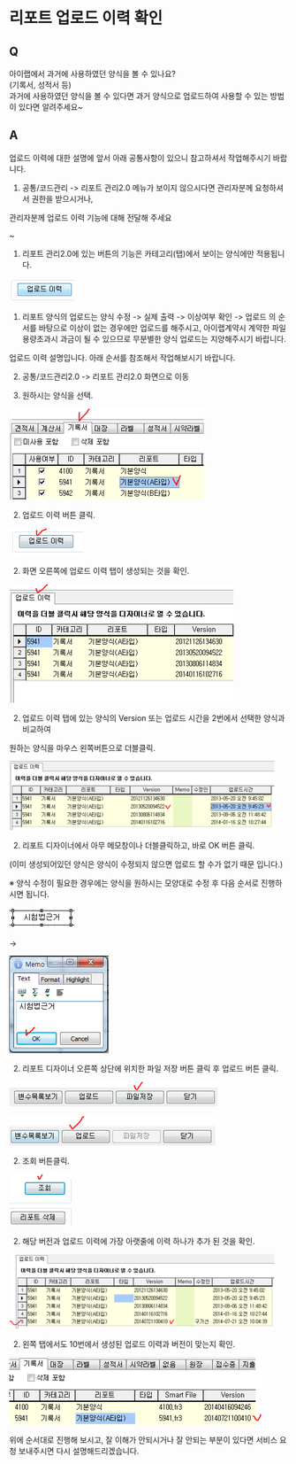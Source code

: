 # 리포트 업로드 이력 확인

## Q

아이랩에서 과거에 사용하였던 양식을 볼 수 있나요?  
\(기록서, 성적서 등\)  
과거에 사용하였던 양식을 볼 수 있다면 과거 양식으로 업로드하여 사용할 수 있는 방법이 있다면 알려주세요~

## A

업로드 이력에 대한 설명에 앞서 아래 공통사항이 있으니 참고하셔서 작업해주시기 바랍니다.

1. 공통/코드관리 -&gt; 리포트 관리2.0 메뉴가 보이지 않으시다면 관리자분께 요청하셔서 권한을 받으시거나,

관리자분께 업로드 이력 기능에 대해 전달해 주세요

~

1. 리포트 관리2.0에 있는 버튼의 기능은 카테고리\(탭\)에서 보이는 양식에만 적용됩니다.

![](../.gitbook/assets/01%20%2818%29.png)

1. 리포트 양식의 업로드는 양식 수정 -&gt; 실제 출력 -&gt; 이상여부 확인 -&gt; 업로드 의 순서를 바탕으로 이상이 없는 경우에만 업로드를 해주시고, 아이랩계약시 계약한 파일 용량초과시 과금이 될 수 있으므로 무분별한 양식 업로드는 지양해주시기 바랍니다.

업로드 이력 설명입니다. 아래 순서를 참조해서 작업해보시기 바랍니다.

2. 공통/코드관리2.0 -&gt; 리포트 관리2.0 화면으로 이동

2. 원하시는 양식을 선택.

![](../.gitbook/assets/02%20%2854%29.png)

2. 업로드 이력 버튼 클릭.

![](../.gitbook/assets/03-_%20%287%29.png)

2. 화면 오른쪽에 업로드 이력 탭이 생성되는 것을 확인.

![](../.gitbook/assets/04-_.png)

2. 업로드 이력 탭에 있는 양식의 Version 또는 업로드 시간을 2번에서 선택한 양식과 비교하여

원하는 양식을 마우스 왼쪽버튼으로 더블클릭.

![](../.gitbook/assets/05%20%284%29.png)

2. 리포트 디자이너에서 아무 메모창이나 더블클릭하고, 바로 OK 버튼 클릭.

\(이미 생성되어있던 양식은 양식이 수정되지 않으면 업로드 할 수가 없기 때문 입니다.\)

※ 양식 수정이 필요한 경우에는 양식을 원하시는 모양대로 수정 후 다음 순서로 진행하시면 됩니다.

![](../.gitbook/assets/06%20%2811%29.png)

 -&gt; 

![](../.gitbook/assets/07-ok.png)

2. 리포트 디자이너 오른쪽 상단에 위치한 파일 저장 버튼 클릭 후 업로드 버튼 클릭.

![](../.gitbook/assets/08%20%2815%29.png)

![](../.gitbook/assets/09%20%2811%29.png)

2. 조회 버튼클릭.

![](../.gitbook/assets/10-_-png.png)

2. 해당 버전과 업로드 이력에 가장 아랫줄에 이력 하나가 추가 된 것을 확인.

![](../.gitbook/assets/11-_-_-_%20%281%29.png)

2. 왼쪽 탭에서도 10번에서 생성된 업로드 이력과 버전이 맞는지 확인.

![](../.gitbook/assets/12%20%287%29.png)

위에 순서대로 진행해 보시고, 잘 이해가 안되시거나 잘 안되는 부분이 있다면 서비스 요청 보내주시면 다시 설명해드리겠습니다.

